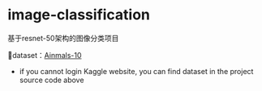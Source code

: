 # image-classification
基于resnet-50架构的图像分类项目

📁dataset：[Ainmals-10](https://www.kaggle.com/alessiocorrado99/animals10) 
* if you cannot login Kaggle website, you can find dataset in the project source code above



